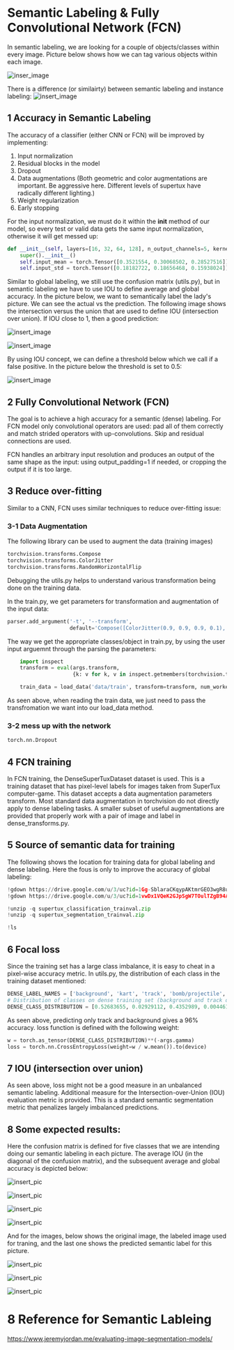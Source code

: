 # Semantic Labeling & Fully Convolutional Network (FCN)

In semantic labeling, we are looking for a couple of objects/classes within every 
image. Picture below shows how we can tag various objects within each image.

![inser_image](pics/example_of_semantic_labeling.JPG)

There is a difference (or similairty) between semantic labeling and instance labeling:
![insert_image](pics/semantic_vs_instance_labeling.JPG)

## 1 Accuracy in Semantic Labeling
The accuracy of a classifier (either CNN or FCN) will be improved by implementing:

1) Input normalization
2) Residual blocks in the model
3) Dropout
4) Data augmentations (Both geometric and color augmentations are important. Be aggressive here. Different levels of supertux have radically different lighting.)
5) Weight regularization
6) Early stopping

For the input normalization, we must do it within the __init__ method of our model, so every test
or valid data gets the same input normalization, otherwise it will get messed up:

```python
def __init__(self, layers=[16, 32, 64, 128], n_output_channels=5, kernel_size=3, use_skip=True):
    super().__init__()
    self.input_mean = torch.Tensor([0.3521554, 0.30068502, 0.28527516])
    self.input_std = torch.Tensor([0.18182722, 0.18656468, 0.15938024])
```

Similar to global labeling, we still use the confusion matrix (utils.py), but in 
semantic labeling we have to use IOU to define average and global accuracy. In the 
picture below, we want to semantically label the lady's picture. We can 
see the actual vs the prediction. The following image shows the intersection versus
the union that are used to define IOU (intersection over union). If IOU close to 1,
then a good prediction:

![insert_image](pics/IOU_1.JPG)

![insert_image](pics/IOU_2.JPG)

By using IOU concept, we can define a threshold below which we call if a false
positive. In the picture below the threshold is set to 0.5:

![insert_image](pics/IOU_3.JPG)


## 2 Fully Convolutional Network (FCN)
The goal is to achieve a high accuracy for a semantic (dense) labeling. 
For FCN model only convolutional operators are used: pad all of them correctly and 
match strided operators with up-convolutions. Skip and residual connections are used.

FCN handles an arbitrary input resolution and produces an output of the same shape as 
the input: using output_padding=1 if needed, or cropping the output if it is too large.
 


## 3 Reduce over-fitting
Similar to a CNN, FCN uses similar techniques to reduce over-fitting issue:

### 3-1 Data Augmentation
The following library can be used to augment the data (training images)
```python
torchvision.transforms.Compose
torchvision.transforms.ColorJitter
torchvision.transforms.RandomHorizontalFlip

```
Debugging the utils.py helps to understand various transformation being done on the
training data.

In the train.py, we get parameters for transformation and augmentation of the 
input data:
```python
parser.add_argument('-t', '--transform',
                    default='Compose([ColorJitter(0.9, 0.9, 0.9, 0.1), RandomHorizontalFlip(), ToTensor()])')
```

The way we get the appropriate classes/object in train.py, by using the user input arguemnt through
the parsing the parameters:
```python
    import inspect
    transform = eval(args.transform,
                     {k: v for k, v in inspect.getmembers(torchvision.transforms) if inspect.isclass(v)})

    train_data = load_data('data/train', transform=transform, num_workers=4)
```
As seen above, when reading the train data, we just need to pass the transfromation we want
into our load_data method.


### 3-2 mess up with the network
```python
torch.nn.Dropout
```


## 4 FCN training
In FCN training, the DenseSuperTuxDataset dataset is used. This is a training dataset
that has pixel-level labels for images taken from SuperTux computer-game. This dataset
accepts a 
data augmentation parameters transform. Most standard data augmentation in torchvision 
do not directly apply to dense labeling tasks. A smaller subset of useful augmentations
are provided that properly work with a pair of image and label in dense_transforms.py.


## 5 Source of semantic data for training
The following shows the location for training data for global labeling and dense
labeling. Here the fous is only to improve the accuracy of global labeling:
```python
!gdown https://drive.google.com/u/3/uc?id=1Gg-SblaraCKqypAKtmrGEO3wgR8uaYaL
!gdown https://drive.google.com/u/3/uc?id=1vwDx1VQeK2GJpSgW7TOulTZgB94AJ85t

!unzip -q supertux_classification_trainval.zip
!unzip -q supertux_segmentation_trainval.zip

!ls
```

## 6 Focal loss
Since the training set has a large class imbalance, it is easy to cheat in a pixel-wise
accuracy metric. 
In utils.py, the distribution of each class in the training dataset mentioned:
```python
DENSE_LABEL_NAMES = ['background', 'kart', 'track', 'bomb/projectile', 'pickup/nitro']
# Distribution of classes on dense training set (background and track dominate (96%)
DENSE_CLASS_DISTRIBUTION = [0.52683655, 0.02929112, 0.4352989, 0.0044619, 0.00411153]
```
As seen above, predicting only track and background gives a 96% accuracy. loss function
is defined with the following weight:

```python
w = torch.as_tensor(DENSE_CLASS_DISTRIBUTION)**(-args.gamma)
loss = torch.nn.CrossEntropyLoss(weight=w / w.mean()).to(device)
```

## 7 IOU (intersection over union)
As seen above, loss might not be a good measure in an unbalanced semantic labeling.
Additional measure for  the Intersection-over-Union (IOU) evaluation metric is provided.
This is a standard semantic segmentation metric that penalizes largely imbalanced 
predictions. 

## 8 Some expected results:

Here the confusion matrix is defined for five classes that we are intending doing our
semantic labeling in each picture.
The average IOU (in the diagonal of the confusion matrix), and the subsequent average and global 
accuracy is depicted below:

![insert_pic](pics/iou_measured.JPG)

![insert_pic](pics/avg_accuracy.JPG)

![insert_pic](pics/global_accuracy.JPG)

![insert_pic](pics/loss.JPG)

And for the images, below shows the original image, the labeled image used for traning, and the last one shows
the predicted semantic label for this picture.

![insert_pic](pics/orig_image.JPG)

![insert_pic](pics/labeled_image.JPG)

![insert_pic](pics/predicted_lebel.JPG)



# 8 Reference for Semantic Lableing
https://www.jeremyjordan.me/evaluating-image-segmentation-models/

